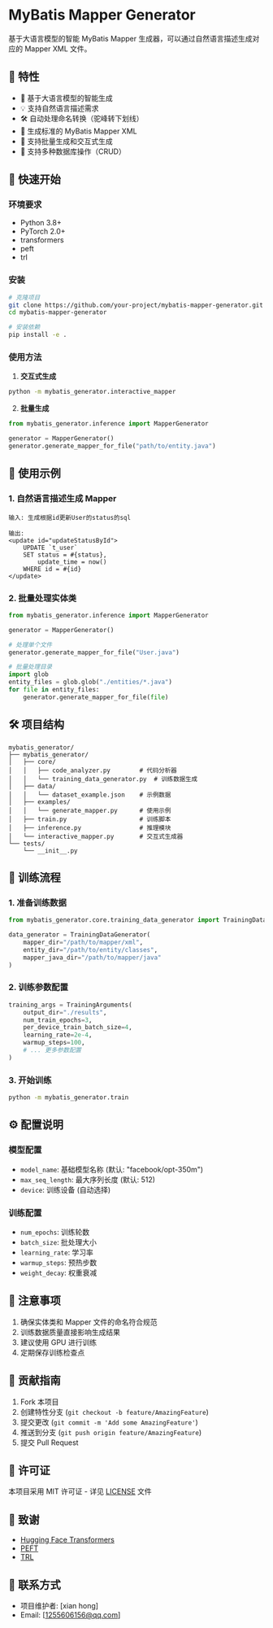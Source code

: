 # MyBatis Mapper Generator

基于大语言模型的智能 MyBatis Mapper 生成器，可以通过自然语言描述生成对应的 Mapper XML 文件。

## 🌟 特性

- 🤖 基于大语言模型的智能生成
- 💡 支持自然语言描述需求
- 🛠 自动处理命名转换（驼峰转下划线）
- 📝 生成标准的 MyBatis Mapper XML
- 🔄 支持批量生成和交互式生成
- 🎯 支持多种数据库操作（CRUD）

## 🚀 快速开始

### 环境要求

- Python 3.8+
- PyTorch 2.0+
- transformers
- peft
- trl

### 安装

```bash
# 克隆项目
git clone https://github.com/your-project/mybatis-mapper-generator.git
cd mybatis-mapper-generator

# 安装依赖
pip install -e .
```

### 使用方法

1. **交互式生成**

```bash
python -m mybatis_generator.interactive_mapper
```

2. **批量生成**

```python
from mybatis_generator.inference import MapperGenerator

generator = MapperGenerator()
generator.generate_mapper_for_file("path/to/entity.java")
```

## 📖 使用示例

### 1. 自然语言描述生成 Mapper
```
输入: 生成根据id更新User的status的sql

输出:
<update id="updateStatusById">
    UPDATE `t_user`
    SET status = #{status},
        update_time = now()
    WHERE id = #{id}
</update>
```

### 2. 批量处理实体类

```python
from mybatis_generator.inference import MapperGenerator

generator = MapperGenerator()

# 处理单个文件
generator.generate_mapper_for_file("User.java")

# 批量处理目录
import glob
entity_files = glob.glob("./entities/*.java")
for file in entity_files:
    generator.generate_mapper_for_file(file)
```

## 🛠 项目结构

```
mybatis_generator/
├── mybatis_generator/
│   ├── core/
│   │   ├── code_analyzer.py        # 代码分析器
│   │   └── training_data_generator.py  # 训练数据生成
│   ├── data/
│   │   └── dataset_example.json    # 示例数据
│   ├── examples/
│   │   └── generate_mapper.py      # 使用示例
│   ├── train.py                    # 训练脚本
│   ├── inference.py                # 推理模块
│   └── interactive_mapper.py       # 交互式生成器
└── tests/
    └── __init__.py
```

## 🔄 训练流程

### 1. 准备训练数据

```python
from mybatis_generator.core.training_data_generator import TrainingDataGenerator

data_generator = TrainingDataGenerator(
    mapper_dir="/path/to/mapper/xml",
    entity_dir="/path/to/entity/classes",
    mapper_java_dir="/path/to/mapper/java"
)
```

### 2. 训练参数配置

```python
training_args = TrainingArguments(
    output_dir="./results",
    num_train_epochs=3,
    per_device_train_batch_size=4,
    learning_rate=2e-4,
    warmup_steps=100,
    # ... 更多参数配置
)
```

### 3. 开始训练

```bash
python -m mybatis_generator.train
```

## ⚙️ 配置说明

### 模型配置
- `model_name`: 基础模型名称 (默认: "facebook/opt-350m")
- `max_seq_length`: 最大序列长度 (默认: 512)
- `device`: 训练设备 (自动选择)

### 训练配置
- `num_epochs`: 训练轮数
- `batch_size`: 批处理大小
- `learning_rate`: 学习率
- `warmup_steps`: 预热步数
- `weight_decay`: 权重衰减

## 📝 注意事项

1. 确保实体类和 Mapper 文件的命名符合规范
2. 训练数据质量直接影响生成结果
3. 建议使用 GPU 进行训练
4. 定期保存训练检查点

## 🤝 贡献指南

1. Fork 本项目
2. 创建特性分支 (`git checkout -b feature/AmazingFeature`)
3. 提交更改 (`git commit -m 'Add some AmazingFeature'`)
4. 推送到分支 (`git push origin feature/AmazingFeature`)
5. 提交 Pull Request

## 📄 许可证

本项目采用 MIT 许可证 - 详见 [LICENSE](LICENSE) 文件

## 🙏 致谢

- [Hugging Face Transformers](https://github.com/huggingface/transformers)
- [PEFT](https://github.com/huggingface/peft)
- [TRL](https://github.com/huggingface/trl)

## 📧 联系方式

- 项目维护者: [xian hong]
- Email: [1255606156@qq.com]
```


